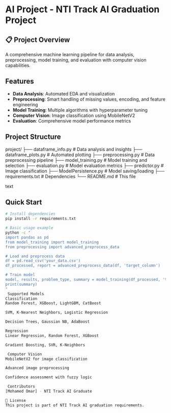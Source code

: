 # AI Project - NTI Track AI Graduation Project

## 📋 Project Overview
A comprehensive machine learning pipeline for data analysis, preprocessing, model training, and evaluation with computer vision capabilities.

##  Features
- **Data Analysis**: Automated EDA and visualization
- **Preprocessing**: Smart handling of missing values, encoding, and feature engineering
- **Model Training**: Multiple algorithms with hyperparameter tuning
- **Computer Vision**: Image classification using MobileNetV2
- **Evaluation**: Comprehensive model performance metrics

##  Project Structure
project/
├── dataframe_info.py # Data analysis and insights
├── dataframe_plots.py # Automated plotting
├── preprocessing.py # Data preprocessing pipeline
├── model_training.py # Model training and selection
├── evaluation.py # Model evaluation metrics
├── predictor.py # Image classification
├── ModelPersistence.py # Model saving/loading
├── requirements.txt # Dependencies
└── README.md # This file

text

##  Quick Start
```bash
# Install dependencies
pip install -r requirements.txt

# Basic usage example
python -c "
import pandas as pd
from model_training import model_training
from preprocessing import advanced_preprocess_data

# Load and preprocess data
df = pd.read_csv('your_data.csv')
df_processed, report = advanced_preprocess_data(df, 'target_column')

# Train model
model, results, problem_type, summary = model_training(df_processed, 'target_column')
print(summary)
"
 Supported Models
Classification
Random Forest, XGBoost, LightGBM, CatBoost

SVM, K-Nearest Neighbors, Logistic Regression

Decision Trees, Gaussian NB, AdaBoost

Regression
Linear Regression, Random Forest, XGBoost

Gradient Boosting, SVR, K-Neighbors

 Computer Vision
MobileNetV2 for image classification

Advanced image preprocessing

Confidence assessment with fuzzy logic

 Contributors
[Mohamed Omar] - NTI Track AI Graduate

📄 License
This project is part of NTI Track AI graduation requirements.
